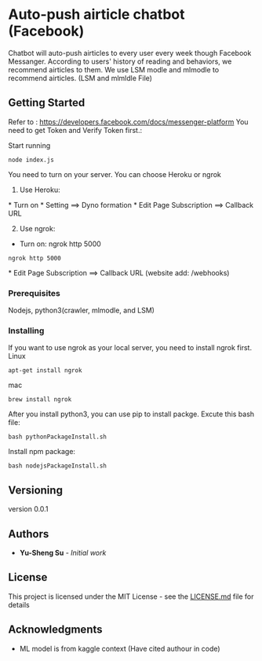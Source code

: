 # Auto-push airticle chatbot (Facebook) 

Chatbot will auto-push airticles to every user every week though Facebook Messanger. According to users' history of reading and behaviors, we recommend airticles to them.
We use LSM modle and mlmodle to recommend airticles. (LSM and mlmldle File)

## Getting Started
Refer to : https://developers.facebook.com/docs/messenger-platform
You need to get Token and Verify Token first.: 

Start running
```
node index.js
```
You need to turn on your server. You can choose Heroku or ngrok 
1. Use Heroku: 
<Heroku website> 
* Turn on
* Setting ==> Dyno formation 

<Facebook dev center> 
* Edit Page Subscription ==> Callback URL 

2. Use ngrok: 
* Turn on: ngrok http 5000 
```
ngrok http 5000
```
<Facebook dev center> 
* Edit Page Subscription ==> Callback URL (website add: /webhooks)

### Prerequisites

Nodejs, python3(crawler, mlmodle, and LSM)

### Installing

If you want to use ngrok as your local server, you need to install ngrok first.
Linux
```
apt-get install ngrok
```
mac
```
brew install ngrok
```
After you install python3, you can use pip to install packge. Excute this bash file:
```
bash pythonPackageInstall.sh
```
Install npm package:
```
bash nodejsPackageInstall.sh
```

## Versioning

version 0.0.1

## Authors

* **Yu-Sheng Su** - *Initial work* 

## License

This project is licensed under the MIT License - see the [LICENSE.md](LICENSE.md) file for details

## Acknowledgments

* ML model is from kaggle context (Have cited authour in code)


